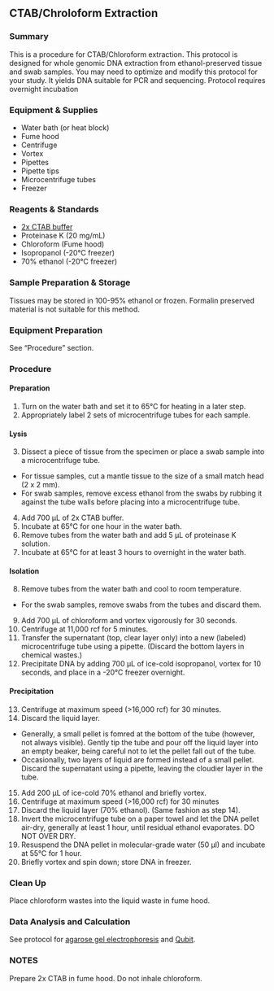 ## CTAB/Chroloform Extraction

### Summary
This is a procedure for CTAB/Chloroform extraction. This protocol is designed for whole genomic DNA extraction from ethanol-preserved tissue and swab samples. You may need to optimize and modify this protocol for your study. It yields DNA suitable for PCR and sequencing. Protocol requires overnight incubation

### Equipment & Supplies
- Water bath (or heat block)
- Fume hood
- Centrifuge
- Vortex
- Pipettes
- Pipette tips
- Microcentrifuge tubes
- Freezer

### Reagents & Standards
- [2x CTAB buffer](reagent_and_buffers.md#2x-ctab)
- Proteinase K (20 mg/mL)
- Chloroform (Fume hood)
- Isopropanol (-20°C freezer)
- 70% ethanol (-20°C freezer)

### Sample Preparation & Storage
Tissues may be stored in 100-95% ethanol or frozen. Formalin preserved material is not suitable for this method.

### Equipment Preparation
See “Procedure” section.

### Procedure

#### Preparation
1. Turn on the water bath and set it to 65°C for heating in a later step.
2. Appropriately label 2 sets of microcentrifuge tubes for each sample.

#### Lysis
3. Dissect a piece of tissue from the specimen or place a swab sample into a microcentrifuge tube.
 - For tissue samples, cut a mantle tissue to the size of a small match head (2 x 2 mm).
 - For swab samples, remove excess ethanol from the swabs by rubbing it against the tube walls before placing into a microcentrifuge tube.
4. Add 700 µL of 2x CTAB buffer.
5. Incubate at 65°C for one hour in the water bath.
6. Remove tubes from the water bath and add 5 µL of proteinase K solution.
7. Incubate at 65°C for at least 3 hours to overnight in the water bath.

#### Isolation
8. Remove tubes from the water bath and cool to room temperature.
 - For the swab samples, remove swabs from the tubes and discard them. 
9. Add 700 µL of chloroform and vortex vigorously for 30 seconds.
10. Centrifuge at 11,000 rcf for 5 minutes.
11. Transfer the supernatant (top, clear layer only) into a new (labeled) microcentrifuge tube using a pipette. (Discard the bottom layers in chemical wastes.)
12. Precipitate DNA by adding 700 µL of ice-cold isopropanol, vortex for 10 seconds, and place in a -20°C freezer overnight.

#### Precipitation
13. Centrifuge at maximum speed (>16,000 rcf) for 30 minutes.
14. Discard the liquid layer.
 - Generally, a small pellet is fomred at the bottom of the tube (however, not always visible). Gently tip the tube and pour off the liquid layer into an empty beaker, being careful not to let the pellet fall out of the tube.
 - Occasionally, two layers of liquid are formed instead of a small pellet. Discard the supernatant using a pipette, leaving the cloudier layer in the tube.
15. Add 200 µL of ice-cold 70% ethanol and briefly vortex.
16. Centrifuge at maximum speed (>16,000 rcf) for 30 minutes
17. Discard the liquid layer (70% ethanol). (Same fashion as step 14).
18. Invert the microcentrifuge tube on a paper towel and let the DNA pellet air-dry, generally at least 1 hour, until residual ethanol evaporates. DO NOT OVER DRY.
19. Resuspend the DNA pellet in molecular-grade water (50 µl) and incubate at 55°C for 1 hour.
20. Briefly vortex and spin down; store DNA in freezer.

### Clean Up
Place chloroform wastes into the liquid waste in fume hood. 

### Data Analysis and Calculation
See protocol for [agarose gel electrophoresis](gel_electrophoresis.md) and [Qubit](Qubit.md).

### NOTES
Prepare 2x CTAB in fume hood. Do not inhale chloroform.
